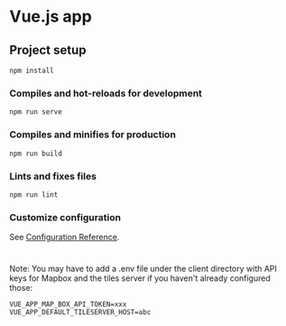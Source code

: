 # Vue.js app

## Project setup
```
npm install
```

### Compiles and hot-reloads for development
```
npm run serve
```

### Compiles and minifies for production
```
npm run build
```

### Lints and fixes files
```
npm run lint
```

### Customize configuration
See [Configuration Reference](https://cli.vuejs.org/config/).

#
Note: You may have to add a .env file under the client directory with API keys
for Mapbox and the tiles server if you haven't already configured those:

```
VUE_APP_MAP_BOX_API_TOKEN=xxx
VUE_APP_DEFAULT_TILESERVER_HOST=abc
```